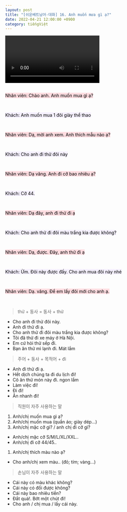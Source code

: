 ```yaml
---
layout: post
title: "[쉬운베트남어-대화] 16. Anh muốn mưa gì ạ?"
date: 2022-04-21 12:00:00 +0900
category: tiếngViệt
---
```


<div class="video-container">
    <video id="player" class="video-js vjs-default-skin vjs-big-play-centered" data-json="/public/json/쉬운베트남어-대화16과.json"></video>
</div>

<br>

<mark style="background-color: #ffdce0">Nhân viên: Chào anh. Anh muốn mua gì ạ?</mark>

<br>

<mark style="background-color: #f5f0ff">Khách: Anh muốn mua 1 đôi giày thể thao</mark>

<br>

<mark style="background-color: #ffdce0">Nhân viên: Dạ, mời anh xem. Anh thích mẫu nào ạ?</mark>

<br>

<mark style="background-color: #f5f0ff">Khách: Cho anh đi thử đôi này</mark>

<br>

<mark style="background-color: #ffdce0">Nhân viên: Dạ vâng. Anh đi cỡ bao nhiêu ạ?</mark>

<br>

<mark style="background-color: #f5f0ff">Khách: Cỡ 44.</mark>

<br>

<mark style="background-color: #ffdce0">Nhân viên: Dạ đây, anh đi thử đi ạ</mark>

<br>

<mark style="background-color: #f5f0ff">Khách: Cho anh thử đi đôi màu trắng kia được không?</mark>

<br>

<mark style="background-color: #ffdce0">Nhân viên: Dạ, được. Đây, anh thử đi ạ</mark>

<br>

<mark style="background-color: #f5f0ff">Khách: Ừm. Đôi này được đấy. Cho anh mua đôi này nhé</mark>

<br>

<mark style="background-color: #ffdce0">Nhân viên: Dạ. vâng. Để em lấy đôi mới cho anh ạ.</mark>

<br>

> thử + 동사 = 동사 + thử
- Cho anh đi thử đôi này.
- Anh đi thử đi ạ.
- Cho anh thử đi đôi màu trắng kia được không?
- Tôi đã thử đi xe máy ở Hà Nội.
- Em cứ hỏi thử sếp đi.
- Bạn ăn thử mì lạnh đi. Mát lắm

> 주어 + 동사 + 목적어 + đi
- Anh đi thử đi ạ.
- Hết dịch chúng ta đi du lịch đi!
- Cô ăn thử món này đi. ngon lắm
- Làm việc đi!
- Đi đi!
- Ăn nhanh đi!

> 직원이 자주 사용하는 말
1. Anh/chị muốn mua gì ạ?
1. Anh/chị muốn mua (quần áo; giày dép...)
1. Anh/chị mặc cỡ gì? / anh chị đi cỡ gì?
  - Anh/chị mặc cỡ S/M/L/XL/XXL..
  - Anh/chị đi cỡ 44/45..
1. Anh/chị thích màu nào ạ?
  - Cho anh/chị xem màu.. (đỏ; tím; vàng...)

> 손님이 자주 사용하는 말
- Cái này có màu khác không?
- Cái này có đổi được không?
- Cái này bao nhiêu tiền?
- Đắt quá!. Bớt một chút đi!
- Cho anh / chị mua / lấy cái này.